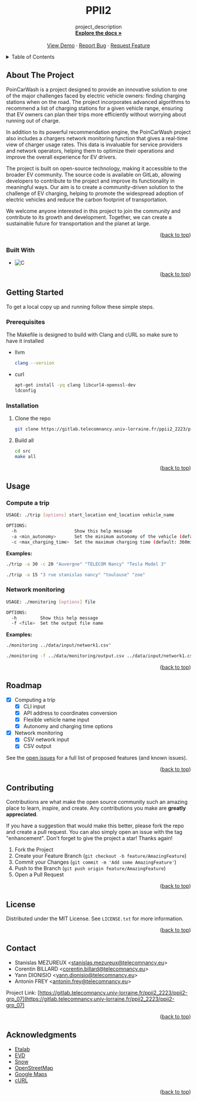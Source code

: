 <!-- Improved compatibility of back to top link: See: https://github.com/othneildrew/Best-README-Template/pull/73 -->

<a name="readme-top"></a>

<!--
*** Thanks for checking out the Best-README-Template. If you have a suggestion
*** that would make this better, please fork the repo and create a pull request
*** or simply open an issue with the tag "enhancement".
*** Don't forget to give the project a star!
*** Thanks again! Now go create something AMAZING! :D
-->

<!-- PROJECT SHIELDS -->
<!--
*** I'm using markdown "reference style" links for readability.
*** Reference links are enclosed in brackets [ ] instead of parentheses ( ).
*** See the bottom of this document for the declaration of the reference variables
*** for contributors-url, forks-url, etc. This is an optional, concise syntax you may use.
*** https://www.markdownguide.org/basic-syntax/#reference-style-links
-->

<!-- PROJECT LOGO -->
<br />
<div align="center">

<h1 align="center">PPII2</h1>

  <p align="center">
    project_description
    <br />
    <a href="https://gitlab.telecomnancy.univ-lorraine.fr/ppii2_2223/ppii2-grp_07/-/tree/main/docs"><strong>Explore the docs »</strong></a>
    <br />
    <br />
    <a href="https://gitlab.telecomnancy.univ-lorraine.fr/ppii2_2223/ppii2-grp_07">View Demo</a>
    ·
    <a href="https://gitlab.telecomnancy.univ-lorraine.fr/ppii2_2223/ppii2-grp_07/issues">Report Bug</a>
    ·
    <a href="https://gitlab.telecomnancy.univ-lorraine.fr/ppii2_2223/ppii2-grp_07/issues">Request Feature</a>
  </p>
</div>

<!-- TABLE OF CONTENTS -->
<details>
  <summary>Table of Contents</summary>
  <ol>
    <li>
      <a href="#about-the-project">About The Project</a>
      <ul>
        <li><a href="#built-with">Built With</a></li>
      </ul>
    </li>
    <li>
      <a href="#getting-started">Getting Started</a>
      <ul>
        <li><a href="#prerequisites">Prerequisites</a></li>
        <li><a href="#installation">Installation</a></li>
      </ul>
    </li>
    <li><a href="#usage">Usage</a></li>
    <li><a href="#roadmap">Roadmap</a></li>
    <li><a href="#contributing">Contributing</a></li>
    <li><a href="#license">License</a></li>
    <li><a href="#contact">Contact</a></li>
    <li><a href="#acknowledgments">Acknowledgments</a></li>
  </ol>
</details>

<!-- ABOUT THE PROJECT -->

## About The Project

PoinCarWash is a project designed to provide an innovative solution to one of the major challenges faced by electric vehicle owners: finding charging stations when on the road. The project incorporates advanced algorithms to recommend a list of charging stations for a given vehicle range, ensuring that EV owners can plan their trips more efficiently without worrying about running out of charge.

In addition to its powerful recommendation engine, the PoinCarWash project also includes a chargers network monitoring function that gives a real-time view of charger usage rates. This data is invaluable for service providers and network operators, helping them to optimize their operations and improve the overall experience for EV drivers.

The project is built on open-source technology, making it accessible to the broader EV community. The source code is available on GitLab, allowing developers to contribute to the project and improve its functionality in meaningful ways. Our aim is to create a community-driven solution to the challenge of EV charging, helping to promote the widespread adoption of electric vehicles and reduce the carbon footprint of transportation.

We welcome anyone interested in this project to join the community and contribute to its growth and development. Together, we can create a sustainable future for transportation and the planet at large.

<p align="right">(<a href="#readme-top">back to top</a>)</p>

### Built With

- ![C][c]

<p align="right">(<a href="#readme-top">back to top</a>)</p>

<!-- GETTING STARTED -->

## Getting Started

To get a local copy up and running follow these simple steps.

### Prerequisites

The Makefile is designed to build with Clang and cURL so make sure to have it installed

- llvm
  ```sh
  clang --version
  ```
- curl
  ```sh
  apt-get install -yq clang libcurl4-openssl-dev
  ldconfig
  ```

### Installation

1. Clone the repo
   ```sh
   git clone https://gitlab.telecomnancy.univ-lorraine.fr/ppii2_2223/ppii2-grp_07.git
   ```
2. Build all
   ```sh
   cd src
   make all
   ```

<p align="right">(<a href="#readme-top">back to top</a>)</p>

<!-- USAGE EXAMPLES -->

## Usage

### Compute a trip

```sh
USAGE: ./trip [options] start_location end_location vehicle_name

OPTIONS:
  -h                      Show this help message
  -a <min_autonomy>       Set the minimum autonomy of the vehicle (default: 0%)
  -c <max_charging_time>  Set the maximum charging time (default: 360min)
```

**Examples:**

```sh
./trip -a 30 -c 20 "Auvergne" "TELECOM Nancy" "Tesla Model 3"
```

```sh
./trip -a 15 "3 rue stanislas nancy" "toulouse" "zoe"
```

### Network monitoring

```sh
USAGE: ./monitoring [options] file

OPTIONS:
  -h         Show this help message
  -f <file>  Set the output file name
```

**Examples:**

```sh
./monitoring ../data/input/network1.csv"
```

```sh
./monitoring -f ../data/monitoring/output.csv ../data/input/network1.csv
```

<p align="right">(<a href="#readme-top">back to top</a>)</p>

<!-- ROADMAP -->

## Roadmap

- [x] Computing a trip
  - [x] CLI input
  - [x] API address to coordinates conversion
  - [x] Flexible vehicle name input
  - [x] Autonomy and charging time options
- [x] Network monitoring
  - [x] CSV network input
  - [x] CSV output

See the [open issues](https://gitlab.telecomnancy.univ-lorraine.fr/ppii2_2223/ppii2-grp_07/issues) for a full list of proposed features (and known issues).

<p align="right">(<a href="#readme-top">back to top</a>)</p>

<!-- CONTRIBUTING -->

## Contributing

Contributions are what make the open source community such an amazing place to learn, inspire, and create. Any contributions you make are **greatly appreciated**.

If you have a suggestion that would make this better, please fork the repo and create a pull request. You can also simply open an issue with the tag "enhancement".
Don't forget to give the project a star! Thanks again!

1. Fork the Project
2. Create your Feature Branch (`git checkout -b feature/AmazingFeature`)
3. Commit your Changes (`git commit -m 'Add some AmazingFeature'`)
4. Push to the Branch (`git push origin feature/AmazingFeature`)
5. Open a Pull Request

<p align="right">(<a href="#readme-top">back to top</a>)</p>

<!-- LICENSE -->

## License

Distributed under the MIT License. See `LICENSE.txt` for more information.

<p align="right">(<a href="#readme-top">back to top</a>)</p>

<!-- CONTACT -->

## Contact

- Stanislas MEZUREUX <<stanislas.mezureux@telecomnancy.eu>>
- Corentin BILLARD <<corentin.billard@telecomnancy.eu>>
- Yann DIONISIO <<yann.dionisio@telecomnancy.eu>>
- Antonin FREY <<antonin.frey@telecomnancy.eu>>

Project Link: [https://gitlab.telecomnancy.univ-lorraine.fr/ppii2_2223/ppii2-grp_07](https://gitlab.telecomnancy.univ-lorraine.fr/ppii2_2223/ppii2-grp_07)

<p align="right">(<a href="#readme-top">back to top</a>)</p>

<!-- ACKNOWLEDGMENTS -->

## Acknowledgments

- [Etalab](https://www.data.gouv.fr/fr/datasets/fichier-consolide-des-bornes-de-recharge-pour-vehicules-electriques/)
- [EVD](https://ev-database.org/cheatsheet/range-electric-car)
- [Snow](https://github.com/mortie/snow)
- [OpenStreetMap](https://www.openstreetmap.org/)
- [Google Maps](https://www.google.com/maps)
- [cURL](https://curl.se/)

<p align="right">(<a href="#readme-top">back to top</a>)</p>

<!-- MARKDOWN LINKS & IMAGES -->
<!-- https://www.markdownguide.org/basic-syntax/#reference-style-links -->

[c]: https://img.shields.io/badge/C-00599C?style=for-the-badge&logo=c&logoColor=white

